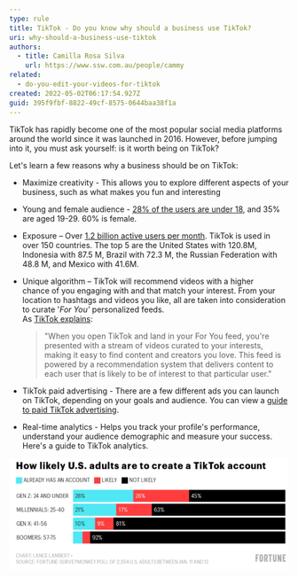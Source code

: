 ```yaml
---
type: rule
title: TikTok - Do you know why should a business use TikTok?
uri: why-should-a-business-use-tiktok
authors:
  - title: Camilla Rosa Silva
    url: https://www.ssw.com.au/people/cammy
related:
  - do-you-edit-your-videos-for-tiktok
created: 2022-05-02T06:17:54.927Z
guid: 395f9fbf-8822-49cf-8575-0644baa38f1a
---
```

TikTok has rapidly become one of the most popular social media platforms around the world since it was launched in 2016. However, before jumping into it, you must ask yourself: is it worth being on TikTok?

<!--endintro-->

Let's learn a few reasons why a business should be on TikTok:

* Maximize creativity - This allows you to explore different aspects of your business, such as what makes you fun and interesting
* Young and female audience - [28% of the users are under 18](https://www.businessofapps.com/data/tik-tok-statistics/), and 35% are aged 19-29. 60% is female.
* Exposure – Over [1.2 billion active users per month](https://www.businessofapps.com/data/tik-tok-statistics/). TikTok is used in over 150 countries. The top 5 are the United States with 120.8M, Indonesia with 87.5 M, Brazil with 72.3 M, the Russian Federation with 48.8 M, and Mexico with 41.6M.
* Unique algorithm – TikTok will recommend videos with a higher chance of you engaging with and that match your interest. From your location to hashtags and videos you like, all are taken into consideration to curate '*For You'* personalized feeds.  
  As [TikTok explains](https://newsroom.tiktok.com/en-us/how-tiktok-recommends-videos-for-you):

  > "When you open TikTok and land in your For You feed, you're presented with a stream of videos curated to your interests, making it easy to find content and creators you love. This feed is powered by a recommendation system that delivers content to each user that is likely to be of interest to that particular user."

* TikTok paid advertising - There are a few different ads you can launch on TikTok, depending on your goals and audience. You can view a [guide to paid TikTok advertising](https://viscapmedia.com/articles/guide-to-paid-tiktok-advertising/).
* Real-time analytics - Helps you track your profile's performance, understand your audience demographic and measure your success. Here's a guide to TikTok analytics.

![Figure: TikTok is popular among teenagers, according to Fortune](fortune-magazine-survery-on-tiktok-users.png)
